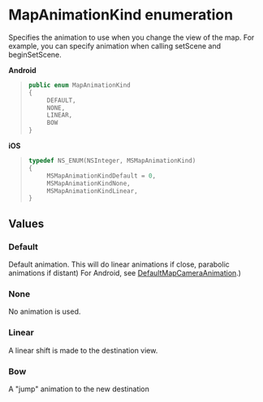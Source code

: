 
# MapAnimationKind enumeration

Specifies the animation to use when you change the view of the map. For example, you can specify animation when calling setScene and beginSetScene. 

**Android**

>```java
> public enum MapAnimationKind
> {
>      DEFAULT,
>      NONE,
>      LINEAR,
>      BOW
> }
>```


**iOS**

>```objectivec 
> typedef NS_ENUM(NSInteger, MSMapAnimationKind)
> {
>      MSMapAnimationKindDefault = 0,
>      MSMapAnimationKindNone,
>      MSMapAnimationKindLinear,
> }
> ```

## Values

### Default

Default animation. This will do linear animations if close, parabolic animations if distant)
For Android, see [DefaultMapCameraAnimation](Android/DefaultMapCameraAnimation.md).)

### None

No animation is used.

### Linear

A linear shift is made to the destination view.

### Bow

A "jump" animation to the new destination
